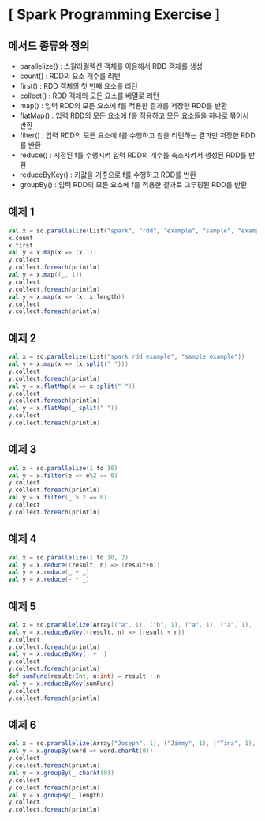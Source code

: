 # [ Spark Programming Exercise ]

## 메서드 종류와 정의

- parallelize() : 스칼라컬렉션 객체를 이용해서 RDD 객체를 생성
- count() : RDD의 요소 개수를 리턴
- first() : RDD 객체의 첫 번째 요소를 리턴
- collect() : RDD 객체의 모든 요소를 배열로 리턴
- map() : 입력 RDD의 모든 요소에 f를 적용한 결과를 저장한 RDD를 반환
- flatMap() : 입력 RDD의 모든 요소에 f를 적용하고 모든 요소들을 하나로 묶어서 반환
- filter() : 입력 RDD의 모든 요소에 f를 수행하고 참을 리턴하는 결과만 저장한 RDD를 반환
- reduce() : 지정된 f를 수행시켜 입력 RDD의 개수를 축소시켜서 생성된 RDD를 반환
- reduceByKey() : 키값을 기준으로 f를 수행하고 RDD를 반환
- groupBy() : 입력 RDD의 모든 요소에 f를 적용한 결과로 그루핑된 RDD를 반환



## 예제 1

```scala
val x = sc.parallelize(List("spark", "rdd", "example", "sample", "example"))
x.count
x.first
val y = x.map(x => (x,1))
y.collect
y.collect.foreach(println)
val y = x.map((_, 1))
y.collect
y.collect.foreach(println)
val y = x.map(x => (x, x.length))
y.collect
y.collect.foreach(println)
```

## 예제 2

```scala
val x = sc.parallelize(List("spark rdd example", "sample example"))
val y = x.map(x => (x.split(" ")))
y.collect
y.collect.foreach(println)
val y = x.flatMap(x => x.split(" "))
y.collect
y.collect.foreach(println)
val y = x.flatMap(_.split(" "))
y.collect
y.collect.foreach(println)
```

## 예제 3

```scala
val x = sc.parallelize(1 to 10)
val y = x.filter(e => e%2 == 0)
y.collect
y.collect.foreach(println)
val y = x.filter(_ % 2 == 0)
y.collect
y.collect.foreach(println)
```

## 예제 4

```scala
val x = sc.parallelize(1 to 10, 2)
val y = x.reduce((result, n) => (result+n))
val y = x.reduce(_ + _)
val y = x.reduce(- * _)
```

## 예제 5

```scala
val x = sc.prarallelize(Array(("a", 1), ("b", 1), ("a", 1), ("a", 1), ("b", 1), ("b", 1), ("b", 1), ("b", 1)))
val y = x.reduceByKey((result, n) => (result + n))
y.collect
y.collect.foreach(println)
val y = x.reduceByKey(_ + _)
y.collect
y.collect.foreach(println)
def sumFunc(result:Int, n:int) = result + n
val y = x.reduceByKey(sumFunc)
y.collect
y.collect.foreach(println)
```

## 예제 6

```scala
val x = sc.prarallelize(Array("Joseph", 1), ("Jimmy", 1), ("Tina", 1), ("Thomas", 1), ("James", 1), ("Cory", 1), ("Christine", 1), ("Jackeline", 1), ("Juan", 1), 3)
val y = x.groupBy(word => word.charAt(0))
y.collect
y.collect.foreach(println)
val y = x.groupBy(_.charAt(0))
y.collect
y.collect.foreach(println)
val y = x.groupBy(_.length)
y.collect
y.collect.foreach(println)
```
